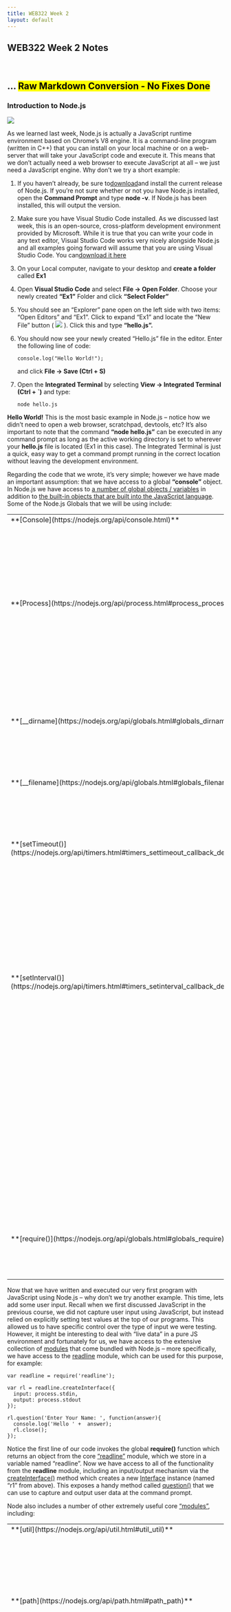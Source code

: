 ```yaml
---
title: WEB322 Week 2
layout: default
---
```


## WEB322 Week 2 Notes

<br>

## ... <mark>Raw Markdown Conversion - No Fixes Done</mark>

### Introduction to Node.js

[![](/web322/media/uploads/2016/08/node-logo.jpg)](https://nodejs.org)

As we learned last week, Node.js is actually a JavaScript runtime environment based on Chrome’s V8 engine. It is a command-line program (written in C++) that you can install on your local machine or on a web-server that will take your JavaScript code and execute it. This means that we don’t actually need a web browser to execute JavaScript at all – we just need a JavaScript engine. Why don’t we try a short example:

1.  If you haven’t already, be sure to[download](https://nodejs.org)and install the current release of Node.js. If you’re not sure whether or not you have Node.js installed, open the **Command Prompt** and type **node -v**. If Node.js has been installed, this will output the version.
2.  Make sure you have Visual Studio Code installed. As we discussed last week, this is an open-source, cross-platform development environment provided by Microsoft. While it is true that you can write your code in any text editor, Visual Studio Code works very nicely alongside Node.js and all examples going forward will assume that you are using Visual Studio Code. You can[download it here](https://code.visualstudio.com/download)
3.  On your Local computer, navigate to your desktop and **create a folder** called **Ex1**
4.  Open **Visual Studio Code** and select **File -> Open Folder**. Choose your newly created **“Ex1”** Folder and click **“Select Folder”**
5.  You should see an “Explorer” pane open on the left side with two items: “Open Editors” and “Ex1”. Click to expand “Ex1” and locate the “New File” button ( ![](/web322/media/uploads/2016/09/vscode-new-file.jpg) ). Click this and type **“hello.js”.**
6.  You should now see your newly created “Hello.js” file in the editor. Enter the following line of code:

        console.log("Hello World!");

    and click **File -> Save (Ctrl + S)**

7.  Open the **Integrated Terminal** by selecting **View -> Integrated Terminal (Ctrl + `)** and type:

        node hello.js

**Hello World!** This is the most basic example in Node.js – notice how we didn’t need to open a web browser, scratchpad, devtools, etc? It’s also important to note that the command **“node hello.js”** can be executed in any command prompt as long as the active working directory is set to wherever your **hello.js** file is located (Ex1 in this case). The Integrated Terminal is just a quick, easy way to get a command prompt running in the correct location without leaving the development environment.

Regarding the code that we wrote, it’s very simple; however we have made an important assumption: that we have access to a global **“console”** object. In Node.js we have access to [a number of global objects / variables](https://nodejs.org/api/globals.html) in addition to [the built-in objects that are built into the JavaScript language](https://developer.mozilla.org/en-US/docs/Web/JavaScript/Reference/Global_Objects). Some of the Node.js Globals that we will be using include:

<table class="table-bordered table-condensed top-20 bottom-20" style="width:100%;">

<tbody>

<tr>

<td valign="top">**[Console](https://nodejs.org/api/console.html)**</td>

<td>The console object provides a simple debugging console that is similar to the JavaScript console mechanism provided by web browsers.  

Some of the key methods that we will be using are:

*   [console.log()](https://nodejs.org/api/console.html#console_console_log_data)
*   [console.time()](https://nodejs.org/api/console.html#console_console_time_label) / [console.timeEnd()](https://nodejs.org/api/console.html#console_console_timeend_label)
*   [console.dir()](https://nodejs.org/api/console.html#console_console_dir_obj_options)

</td>

</tr>

<tr>

<td valign="top">**[Process](https://nodejs.org/api/process.html#process_process)**</td>

<td>The process object is a global instance of the [EventEmitter](https://nodejs.org/api/events.html#events_class_eventemitter) class that provides information about, and control over, the current Node.js process. It exposes many properties, methods and events related to controlling system interactions.  

Some of the key elements that we will be using are:

*   Methods: process.on() (see: [eventEmitter.on()](https://nodejs.org/api/events.html#events_emitter_on_eventname_listener) & [process events](https://nodejs.org/api/process.html#process_process_events)), [process.abort()](https://nodejs.org/api/process.html#process_process_abort), [process.kill()](https://nodejs.org/api/process.html#process_process_kill_pid_signal), [process.exit()](https://nodejs.org/api/process.html#process_process_exit_code)
*   Properties: [process.stdin](https://nodejs.org/api/process.html#process_process_stdin), [process.stdout](https://nodejs.org/api/process.html#process_process_stdout), [process.stderr](https://nodejs.org/api/process.html#process_process_stderr), [process.pid](https://nodejs.org/api/process.html#process_process_pid), [process.env](https://nodejs.org/api/process.html#process_process_env)
*   Events: [beforeExit](https://nodejs.org/api/process.html#process_event_beforeexit), [Exit](https://nodejs.org/api/process.html#process_event_exit), [uncaughtException](https://nodejs.org/api/process.html#process_event_uncaughtexception)

</td>

</tr>

<tr>

<td valign="top">**[__dirname](https://nodejs.org/api/globals.html#globals_dirname)**</td>

<td>The name of the directory that the currently executing script resides in.  

For example: if our .js file is located in /Users/pcrawford/ex1.js:

    console.log(__dirname);
    // outputs /Users/pcrawford

</td>

</tr>

<tr>

<td valign="top">**[__filename](https://nodejs.org/api/globals.html#globals_filename)**</td>

<td>The filename of the code being executed. This is the resolved absolute path of this code file.  

For example: if our .js file is located in /Users/pcrawford/ex1.js:

    console.log(__filename);
    // outputs /Users/pcrawford/ex1.js

</td>

</tr>

<tr>

<td valign="top">**[setTimeout()](https://nodejs.org/api/timers.html#timers_settimeout_callback_delay_arg)**</td>

<td>This function will execute a piece of code (function) after a certain delay. It accepts 3 parameters:

*   **callback** Function: The function to call when the timer elapses.
*   **delay** number: The number of milliseconds to wait before calling the callback
*   **[, …arg]** Optional arguments to pass when the callback is called.

For example:

    // outputs "Hello after 1 second" to the console
    setTimeout(function(){
        console.log("Hello after 1 second");
    }, 1000);

</td>

</tr>

<tr>

<td valign="top">**[setInterval()](https://nodejs.org/api/timers.html#timers_setinterval_callback_delay_arg)**</td>

<td>This function will execute a piece of code (function) after a certain delay and continue to call it repeatedly. It accepts 3 parameters (below) and returns a [timeout](https://nodejs.org/api/timers.html#timers_class_timeout) object

*   **callback** Function: The function to call when the timer elapses.
*   **delay** number: The number of milliseconds to wait before calling the callback
*   **[, …arg]** Optional arguments to pass when the callback is called.

**Note:** Unless you want the interval to continue forever, you need to call [clearInterval()](https://nodejs.org/api/timers.html#timers_clearinterval_timeout) with the timeout object as a parameter to halt the interval  

For example:

    var count = 1; // global counter
    var maxCount = 5; // global maximum

    var myCountInterval = setInterval(function () {
        console.log("Hello after " + (count++) + " second(s)");
        checkMaximum();
    }, 1000);

    var checkMaximum = function () {
        if (count > maxCount) {
            clearInterval(myCountInterval);
        }
    }

</td>

</tr>

<tr>

<td valign="top">**[require()](https://nodejs.org/api/globals.html#globals_require)**</td>

<td>The require function is the easiest way to include modules that exist in separate files. The basic functionality of require is that it reads a javascript file, executes the file, and then proceeds to return the exports object. More about modules and the require() function discussed below.  
</td>

</tr>

</tbody>

</table>

Now that we have written and executed our very first program with JavaScript using Node.js – why don’t we try another example. This time, lets add some user input. Recall when we first discussed JavaScript in the previous course, we did not capture user input using JavaScript, but instead relied on explicitly setting test values at the top of our programs. This allowed us to have specific control over the type of input we were testing. However, it might be interesting to deal with “live data” in a pure JS environment and fortunately for us, we have access to the extensive collection of [modules](https://nodejs.org/api/modules.html) that come bundled with Node.js – more specifically, we have access to the [readline](https://nodejs.org/api/readline.html#readline_readline) module, which can be used for this purpose, for example:  

    var readline = require('readline');

    var rl = readline.createInterface({
      input: process.stdin,
      output: process.stdout
    });

    rl.question('Enter Your Name: ', function(answer){
      console.log('Hello ' +  answer);
      rl.close();
    });

Notice the first line of our code invokes the global **require()** function which returns an object from the core [“readline”](https://nodejs.org/api/readline.html#readline_readline) module, which we store in a variable named “readline”. Now we have access to all of the functionality from the **readline** module, including an input/output mechanism via the [createInterface()](https://nodejs.org/api/readline.html#readline_readline_createinterface_options) method which creates a new [Interface](https://nodejs.org/api/readline.html#readline_class_interface) instance (named “r1” from above). This exposes a handy method called [question()](https://nodejs.org/api/readline.html#readline_rl_question_query_callback) that we can use to capture and output user data at the command prompt.

Node also includes a number of other extremely useful core [“modules”](https://nodejs.org/api/modules.html#modules_modules), including:

<table class="table-bordered table-condensed top-20 bottom-20" style="width:100%;">

<tbody>

<tr>

<td valign="top">**[util](https://nodejs.org/api/util.html#util_util)**</td>

<td>A collection of helper utility methods you can use with your applications in node.js</td>

</tr>

<tr>

<td valign="top">**[path](https://nodejs.org/api/path.html#path_path)**</td>

<td>The path module provides utilities for working with file and directory paths. This will come in quite handy when working with reading template files or writing uploaded files for example.</td>

</tr>

<tr>

<td valign="top">**[events](https://nodejs.org/api/events.html#events_events)**</td>

<td>The events module allows you to register an event ‘listener’ and act on those events within node. You can emit an event when a certain condition happens and node will automatically call a function connected to the listening event.</td>

</tr>

<tr>

<td valign="top">**[fs](https://nodejs.org/api/fs.html#fs_file_system)**</td>

<td>This module is used to work directly with the file system to read and write files. All methods of fs have synchronous and asynchronous versions of the methods. Depending on your needs, you can make use of either type but typically it is best to use the async versions to avoid blocking the node event loop.</td>

</tr>

<tr>

<td valign="top">**[url](https://nodejs.org/api/url.html#url_url)**</td>

<td>The url utility module provides methods for parsing and working with a url. You can use it to get pieces of a given url string like the protocol, hostname, port, querystring parameters, anchor hash, etc</td>

</tr>

<tr>

<td valign="top">**[queryString](https://nodejs.org/api/querystring.html#querystring_query_string)**</td>

<td>Similar to the url module the queryString module has utility methods for parsing and working with the query string part of a url. It can convert a query string into an object of the key value pairs and more.</td>

</tr>

</tbody>

</table>

##### Modules

We can also create our own Modules that work the same way, by making use of a global [“module”](https://nodejs.org/api/globals.html#globals_module) object – which isn’t truly “global” in the same sense as “console”, but instead global to each of your modules, which are located in separate .js files. For example, consider the two following files (modEx1.js: the main file that node will execute, and message.js: the file containing the module):

**file ./modEx1.js**  

    var message = require("./modules/message.js");

    message.writeMessage("Hello World!");

    message.readMessage();

**file: ./modules/message.js**  

    // NOTE: Node.js wraps the contents of this file in a function:
    // (function (exports, require, module, __filename, __dirname) { ... });
    // so that we have access to the working file/directory names as well
    // as creating an isolated scope for the module, so that our
    // variables are not global. 

    var localFunction = function () {
     // a function local to this module
    }

    var localMessage = "";

    module.exports.writeMessage = function(msg){
       localMessage = msg;
    }

    module.exports.readMessage = function () {
      console.log(localMessage + " from " +  __filename);
    }

Executing the code in modEx1.js (ie: **node modEx1.js**) should output:

**“Hello World” from …**

where … is the absolute location of the message.js file in your system, for example: **C:\Users\patrick.crawford\ModTest\modules\message.js**

Notice how our “message” module uses the [exports](https://nodejs.org/api/modules.html#modules_module_exports) property of the [“module”](https://nodejs.org/api/globals.html#globals_module) object to store functions and data that we want to be accessible in the object returned from the require(“./modules/message.js”); function call from modEx1.js. Generally speaking, if you want to add anything to the object returned by “require” for your module, it’s added to the module.exports object from within your module. In this case, we only added two functions (readMessage() and writeMessage()).

Using this methodology, we can safely create reusable code in an isolated way that can easily be added (plugged in) to another .js file.

##### NPM – Node Package Manager

The Node package manager is a core piece of the module based node ecosystem. The package manager allows us to create reusable modules that can be packaged and put on the npm repository for others to use. We will make heavy use of the Node Package Manager in this course.

Node Package Manager (npm for short), is installed by default when you install node. From the command line you can run ‘npm’ with various commands to download and remove packages for use with your Node applications. When you have installed a package from npm you use it in the same way as using your own modules like above, with the require() function.

All npm packages that you install locally for your application will be installed in a node_modules folder in your project folder.

Here are the most common npm commands you will use:

<table class="table-bordered table-condensed top-20 bottom-20" style="width:100%;">

<thead>

<tr>

<td>Command</td>

<td>Description</td>

</tr>

</thead>

<tbody>

<tr>

<td>npm install [Module Name]  
EX: npm install express</td>

<td>install is used to install a package from the npm repository so that you can use it with your application. EX: var express = require(“express”);</td>

</tr>

<tr>

<td width="200">npm uninstall [module name]</td>

<td>uninstall does exactly what you would think, it uninstalls a module from the node_modules folder and your application will no longer be able to require() it.</td>

</tr>

<tr>

<td>npm init</td>

<td>create a new package.json file for a fresh application. More on this part later.</td>

</tr>

<tr>

<td>npm prune</td>

<td>The prune command will look through your package.json file and remove any npm modules that are installed that are not required for your project. More on this part later.</td>

</tr>

<tr>

<td>npm list</td>

<td>Show a list of all packages installed for use by this application.</td>

</tr>

</tbody>

</table>

###### Globally installing packages

Every so often, you will want to install a package globally. Installing a package globally means you will install it like an application on your computer which you can run from the command line, not use it in your application code. For example, some npm packages are tools that are used as part of your development process on your application:

One example is the [migrate package](https://www.npmjs.com/package/migrate) which allows you to write migration scripts for your application that can migrate your data in your database and keep track of which files have been run.

Another example is [grunt-cli](https://www.npmjs.com/package/grunt-cli) so that you can run grunt commands from the command line to do things like setup tasks for running unit tests or checking for formatting errors in code before pushing up new code to a repository.

A third example is [bower](https://www.npmjs.com/package/bower). Bower is a package manager similar to npm but typically used for client side package management. To install a package globally you just add the -g switch to your npm install command. For example:

<pre>npm install bower -g</pre>

Globally installed packages do not get install in your node_modules folder and instead are installed in a folder in your user directory. The folder uses for global packages varies for Windows, Mac, and Linux. See the documentation if you need to find globally installed packages on your machine.

##### package.json explained

The Node Package Manager is great. It provides an easy way to download reusable packages or publish your own for other developers to use. However, there are a few problems with sharing modules and using other modules, once you want to work on an application with someone else. For example:

How are you going to make sure everyone working on your project has all the packages the application requires?

How are you going to make sure everyone has the **same version** of all those packages?

And lastly, how are you going to handle updating a package and making sure everyone else on your project updates as well?

Well that’s where the package.json file comes in.

The package.json file is a listing of all the packages your application requires and also which versions are required. It provides a simple way for newcomers to your project to get started easily and stay up to date when packages get updated.

The [npm documentation for the package.json file](https://docs.npmjs.com/getting-started/using-a-package.json) has all the information you will need as you begin building applications in node.js

Let’s look at a simple package.json example file

    $ npm init
    This utility will walk you through creating a package.json file.
    It only covers the most common items, and tries to guess sensible defaults.

    See `npm help json` for definitive documentation on these fields
    and exactly what they do.

    Use `npm install <pkg>` afterwards to install a package and
    save it as a dependency in the package.json file.

    Press ^C at any time to quit.
    name: (seneca) seneca
    version: (1.0.0)
    description:
    entry point: (index.js) week2.js
    test command:
    git repository:
    keywords:
    author:
    license: (ISC) MIT
    About to write to C:\seneca\package.json:

    {
      "name": "seneca",
      "version": "1.0.0",
      "description": "",
      "main": "week2.js",
      "scripts": {
        "test": "echo \"Error: no test specified\" && exit 1"
      },
      "author": "",
      "license": "MIT"
    }

    Is this ok? (yes) yes

You can start your own package.json file from scratch but it is much easier to run an **npm init** in your project folder, answer a few questions, and your initialized package.json file will be generated for you. Once generated, you can edit it if you decide to change the name or version (for example). Once you decide to add packages to your app you can simply install the package with **npm install**. This will save the package and version into the package.json file for you so that when others want to work on your app, they will have the package.json file and can use **npm install** to install all the required dependencies with the right version. Think of package.json as a checklist for your application for all of its dependencies.

##### Building a simple web server using Node.js with Express.js

In week 4, your going to learn more about express.js but for now let’s introduce it as a module you can install from NPM that has lot’s of code that wraps up more complicated code and as a result it makes writing your own web server MUCH easier than writing it from scratch in node.js

First, we will install the package to our app before we even start building our server

<pre>$ npm install express
seneca@1.0.0 C:\seneca
`-- express@4.14.0
  +-- accepts@1.3.3
  | +-- mime-types@2.1.13
  | | `-- mime-db@1.25.0
  | `-- negotiator@0.6.1
  +-- array-flatten@1.1.1
  +-- content-disposition@0.5.1
  +-- content-type@1.0.2
  +-- cookie@0.3.1
  +-- cookie-signature@1.0.6
  +-- debug@2.2.0
  | `-- ms@0.7.1
  +-- depd@1.1.0
  +-- encodeurl@1.0.1
  +-- escape-html@1.0.3
  +-- etag@1.7.0
  +-- finalhandler@0.5.0
  | +-- statuses@1.3.1
  | `-- unpipe@1.0.0
  +-- fresh@0.3.0
  +-- merge-descriptors@1.0.1
  +-- methods@1.1.2
  +-- on-finished@2.3.0
  | `-- ee-first@1.1.1
  +-- parseurl@1.3.1
  +-- path-to-regexp@0.1.7
  +-- proxy-addr@1.1.2
  | +-- forwarded@0.1.0
  | `-- ipaddr.js@1.1.1
  +-- qs@6.2.0
  +-- range-parser@1.2.0
  +-- send@0.14.1
  | +-- destroy@1.0.4
  | +-- http-errors@1.5.1
  | | +-- inherits@2.0.3
  | | `-- setprototypeof@1.0.2
  | `-- mime@1.3.4
  +-- serve-static@1.11.1
  +-- type-is@1.6.14
  | `-- media-typer@0.3.0
  +-- utils-merge@1.0.0
  `-- vary@1.1.0

npm WARN seneca@1.0.0 No description
npm WARN seneca@1.0.0 No repository field.
</pre>

Now if we take a look at the package.json file you can see that it has a new section that has been added for the express dependency.

    "dependencies": {
      "express": "^4.14.0"
    }

This means that if we give our project to someone else now they can just type **npm install** and it will install the dependencies listed here and the app should be able to run and have everything it needs.

Now let’s start our week2.js file and create a web server in 13 lines of code! Create a new week2.js that looks like this:

    var express = require("express");
    var app = express();

    var HTTP_PORT = process.env.PORT || 8080;

    // call this function after the http server starts listening for requests
    function onHttpStart() {
      console.log("Express http server listening on: " + HTTP_PORT);
    }

    // setup a 'route' to listen on the default url path (http://localhost)
    app.get("/", function(req,res){
       res.send("Hello World<br /><a href='/about'>Go to the about page</a>");
    });

    // setup another route to listen on /about
    app.get("/about", function(req,res){
       res.send("<h3>About</h3>");
    });

    // setup http server to listen on HTTP_PORT
    app.listen(HTTP_PORT, onHttpStart);

You can now run this web server by typing **node week2** from the commandline.

<pre>$ node week2
Express http server listening on: 8080
</pre>

and visit the website by navigating to **http://localhost:8080**

###### Sending a HTML page back from a “get” request

Now that we know how to send messages back from our server, it’s very simple to extend this functionality to return files (ie, HTML pages) instead.

To begin, we must first create a “views” folder for our HTML files inside the working (open) folder.

<pre>/node_modules
/views
week2.js
package.json
</pre>

Next, we must add a new require for the path module at the top of our week2.js file.

<pre>var path = require("path");</pre>

And most importantly, add the new about.html page inside our new views folder:

    <!doctype html>
    <html>

    <head>
      <title>About</title>
    </head>

    <body>
      <h1>About</h1>
      <p>This is what it's all about.<br /><a href='/'>Go back to home</a></p>
    </body>

    </html>

Your project folder should now look something like the below:

<pre>/node_modules
/views
  about.html
week2.js
package.json
</pre>

In order to serve this page, we make a small change to our “/about” route (ie; use the **sendFile** method instead of the send method on the response object).

    // setup another route to listen on /about
    app.get("/about", function(req,res){
      res.sendFile(path.join(__dirname,"/views/about.html"));
    });

To test your server, run **node week2** to see the results on **http://localhost:8080**

##### Running this example on Heroku

If we wish to see this code run on Heroku, we follow the same procedure highlighted in the [Getting Started with Heroku](/web322/getting-started-with-heroku) guide, ie, logging in to heroku (**heroku login**), creating an app (**heroku create**) and pushing our code to the server using **git push heroku master**.

However, there is one small change that we can make to our package.json file to ensure that the correct .js file is started on Heroku when we deploy our app. This is necessary if we have multiple server files for debugging and testing; as is the case with the “example code” from github – it contains multiple servers, one for each week!

Fortunately, when you push your code to Heroku, the automated build process will run the command **npm start** once it is complete. This command (npm start) looks in the package.json file for the “start” property within the “scripts” property and run that command (ie, **node somefile.js**). Let’s make sure there is a start property on the scripts property of the package.json file for this example.

<pre>{
  "name": "seneca",
  "version": "1.0.0",
  "description": "",
  "main": "server.js",
  "scripts": {
    "start": "node week2.js"
  },
  "author": "",
  "license": "MIT",
  "dependencies": {
    "express": "^4.14.0"
  }
}
</pre>

This will ensure that Heroku runs the week2.js file when you push your code to the new app!

If all goes well you should see a link to your project, allowing you to see this example running live on the web.

From the Heroku website in your account, you can view the logs of your app and you should see something like this:

<pre>2017-03-11T21:32:25.893498+00:00 heroku[web.1]: Starting process with command `npm start`
2017-03-11T21:32:30.214137+00:00 app[web.1]: 
2017-03-11T21:32:30.214155+00:00 app[web.1]: > seneca@1.0.0 start /app
2017-03-11T21:32:30.214156+00:00 app[web.1]: > node week2.js
2017-03-11T21:32:30.214157+00:00 app[web.1]: 
2017-03-11T21:32:30.594484+00:00 app[web.1]: Express http server listening on: 54172
</pre>

### Sources

*   [https://nodejs.org](https://nodejs.org)
*   [https://developer.mozilla.org](https://developer.mozilla.org)
*   [https://docs.nodejitsu.com](https://docs.nodejitsu.com)
*   [Package.json documentation](https://docs.npmjs.com/getting-started/using-a-package.json)